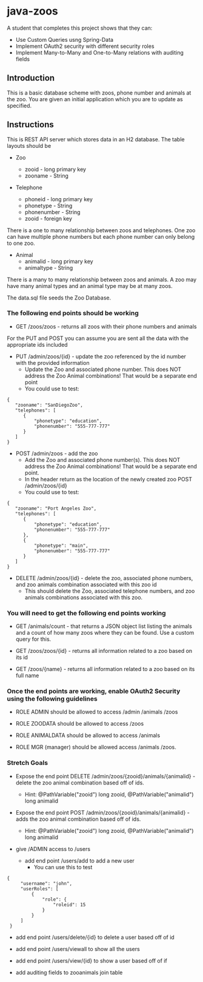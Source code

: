 # java-zoos

A student that completes this project shows that they can:
* Use Custom Queries usng Spring-Data
* Implement OAuth2 security with different security roles
* Implement Many-to-Many and One-to-Many relations with auditing fields

## Introduction

This is a basic database scheme with zoos, phone number and animals at the zoo. You are given an initial application which you are to update as specified.

## Instructions

This is REST API server which stores data in an H2 database. The table layouts should be

* Zoo
  * zooid - long primary key
  * zooname - String

* Telephone
  * phoneid - long primary key
  * phonetype - String
  * phonenumber - String
  * zooid - foreign key
  
There is a one to many relationship between zoos and telephones. One zoo can have multiple phone numbers but each phone number can only belong to one zoo.

* Animal
  * animalid - long primary key
  * animaltype - String

There is a many to many relationship between zoos and animals. A zoo may have many animal types and an animal type may be at many zoos.

The data.sql file seeds the Zoo Database. 

### The following end points should be working

* GET /zoos/zoos - returns all zoos with their phone numbers and animals

For the PUT and POST you can assume you are sent all the data with the appropriate ids included

* PUT /admin/zoos/{id} - update the zoo referenced by the id number with the provided information
  * Update the Zoo and associated phone number. This does NOT address the Zoo Animal combinations! That would be a separate end point
  * You could use to test:
  
```
{
   "zooname": "SanDiegoZoo",
   "telephones": [
      {
          "phonetype": "education",
          "phonenumber": "555-777-777"
      }
   ]
} 
```

* POST /admin/zoos - add the zoo
  * Add the Zoo and associated phone number(s). This does NOT address the Zoo Animal combinations! That would be a separate end point.
  * In the header return as the location of the newly created zoo POST /admin/zoos/{id}
  * You could use to test:
```
{
   "zooname": "Port Angeles Zoo",
   "telephones": [
      {
          "phonetype": "education",
          "phonenumber": "555-777-777"
      },
      {
          "phonetype": "main",
          "phonenumber": "555-777-777"
      }
   ]
}
```

* DELETE /admin/zoos/{id} - delete the zoo, associated phone numbers, and zoo animals combination associated with this zoo id
  * This should delete the Zoo, associated telephone numbers, and zoo animals combinations associated with this zoo.


### You will need to get the following end points working

* GET /animals/count -  that returns a JSON object list listing the animals and a count of how many zoos where they can be found. Use a custom query for this. 

* GET /zoos/zoos/{id} - returns all information related to a zoo based on its id

* GET /zoos/{name} - returns all information related to a zoo based on its full name


### Once the end points are working, enable OAuth2 Security using the following guidelines

* ROLE ADMIN should be allowed to access /admin /animals /zoos

* ROLE ZOODATA should be allowed to access /zoos

* ROLE ANIMALDATA should be allowed to access /animals

* ROLE MGR (manager) should be allowed access /animals /zoos.


### Stretch Goals

* Expose the end point DELETE /admin/zoos/{zooid}/animals/{animalid} - delete the zoo animal combination based off of ids. 
  * Hint: @PathVariable("zooid") long zooid, @PathVariable("animalid") long animalid

* Expose the end point POST /admin/zoos/{zooid}/animals/{animalid} - adds the zoo animal combination based off of ids. 
  * Hint: @PathVariable("zooid") long zooid, @PathVariable("animalid") long animalid

* give /ADMIN access to /users
  * add end point /users/add to add a new user
    * You can use this to test

```
{
     "username": "john",
     "userRoles": [
         {
             "role": {
                 "roleid": 15
             }
         }
     ]
 }
 ```

  * add end point /users/delete/{id} to delete a user based off of id
  * add end point /users/viewall to show all the users
  * add end point /users/view/{id} to show a user based off of if
  
  * add auditing fields to zooanimals join table
